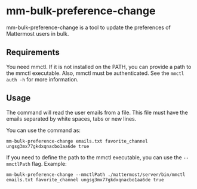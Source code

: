 # mm-bulk-preference-change

mm-bulk-preference-change is a tool to update the preferences of Mattermost users in bulk.

## Requirements
You need mmctl. If it is not installed on the PATH, you can provide a path to the mmctl executable.
Also, mmctl must be authenticated. See the `mmctl auth -h` for more information.

## Usage
The command will read the user emails from a file. This file must have the emails separated by white spaces, tabs or new lines.

You can use the command as:
```
mm-bulk-preference-change emails.txt favorite_channel ungsg3mx77gkdxqnacbo1aa6de true
```

If you need to define the path to the mmctl executable, you can use the `--mmctlPath` flag. Example:
```
mm-bulk-preference-change --mmctlPath ./mattermost/server/bin/mmctl emails.txt favorite_channel ungsg3mx77gkdxqnacbo1aa6de true
```